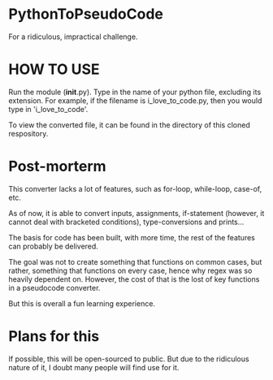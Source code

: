 # PythonToPseudoCode
For a ridiculous, impractical challenge. 

# HOW TO USE
Run the module (__init__.py). Type in the name of your python file, excluding its extension. For example, if the filename is i_love_to_code.py, then you would type in 'i_love_to_code'.

To view the converted file, it can be found in the directory of this cloned respository.

# Post-morterm
This converter lacks a lot of features, such as for-loop, while-loop, case-of, etc. 

As of now, it is able to convert inputs, assignments, if-statement (however, it cannot deal with bracketed conditions), type-conversions and prints... 

The basis for code has been built, with more time, the rest of the features can probably be delivered. 

The goal was not to create something that functions on common cases, but rather, something that functions on every case, hence why regex was so heavily dependent on. However, the cost of that is the lost of key functions in a pseudocode converter. 

But this is overall a fun learning experience. 

# Plans for this
If possible, this will be open-sourced to public. But due to the ridiculous nature of it, I doubt many people will find use for it. 
